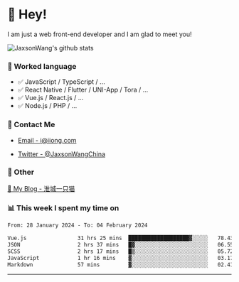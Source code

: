 # 👋 Hey!

I am just a web front-end developer and I am glad to meet you!

![JaxsonWang's github stats](https://github-readme-stats.vercel.app/api?username=JaxsonWang&&show_icons=true&&title_color=1abc9c&&icon_color=1abc9c)


### 📝 Worked language

- ✅ JavaScript / TypeScript / ...
- ✅ React Native / Flutter / UNI-App / Tora / ...
- ✅ Vue.js / React.js / ...
- ✅ Node.js / PHP / ...

### 📮 Contact Me

- [Email - i@iiong.com](mailto:i@iiong.com)

- [Twitter - @JaxsonWangChina](https://twitter.com/JaxsonWangChina)

### 🤪 Other

[📌 My Blog - 淮城一只猫](https://iiong.com)

### 📊 This week I spent my time on

<!--START_SECTION:waka-->

```txt
From: 28 January 2024 - To: 04 February 2024

Vue.js                31 hrs 25 mins  ███████████████████▓░░░░░   78.43 %
JSON                  2 hrs 37 mins   █▓░░░░░░░░░░░░░░░░░░░░░░░   06.55 %
SCSS                  2 hrs 17 mins   █▒░░░░░░░░░░░░░░░░░░░░░░░   05.72 %
JavaScript            1 hr 16 mins    ▓░░░░░░░░░░░░░░░░░░░░░░░░   03.17 %
Markdown              57 mins         ▓░░░░░░░░░░░░░░░░░░░░░░░░   02.41 %
```

<!--END_SECTION:waka-->

---
